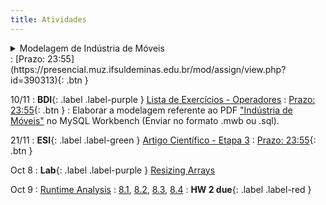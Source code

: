 ```yaml
---
title: Atividades
---
```

<details>
10/11
: **BDI**{: .label .label-purple } <summary> Modelagem de Indústria de Móveis</summary> Elaborar a modelagem referente ao PDF ["Indústria de Móveis"](https://presencial.muz.ifsuldeminas.edu.br/mod/resource/view.php?id=390311) no MySQL Workbench (Enviar no formato .mwb ou .sql).
</details>
  : <span class="fs-3">[Prazo: 23:55](https://presencial.muz.ifsuldeminas.edu.br/mod/assign/view.php?id=390313){: .btn }</span>

10/11
: **BDI**{: .label .label-purple } [Lista de Exercícios - Operadores](https://presencial.muz.ifsuldeminas.edu.br/mod/assign/view.php?id=398325)
  : <span class="fs-3">[Prazo: 23:55](https://presencial.muz.ifsuldeminas.edu.br/mod/assign/view.php?id=398325){: .btn }</span>
: Elaborar a modelagem referente ao PDF ["Indústria de Móveis"](https://presencial.muz.ifsuldeminas.edu.br/mod/resource/view.php?id=390311) no MySQL Workbench (Enviar no formato .mwb ou .sql).

21/11
: **ESI**{: .label .label-green } [Artigo Científico - Etapa 3](https://presencial.muz.ifsuldeminas.edu.br/mod/quiz/view.php?id=398468)
  : <span class="fs-3">[Prazo: 23:55](https://presencial.muz.ifsuldeminas.edu.br/mod/quiz/view.php?id=398468){: .btn }</span>

Oct 8
: **Lab**{: .label .label-purple } [Resizing Arrays](#)

Oct 9
: [Runtime Analysis](#)
  : [8.1](#), [8.2](#), [8.3](#), [8.4](#)
: **HW 2 due**{: .label .label-red }
